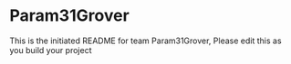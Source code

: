 # Param31Grover
This is the initiated README for team Param31Grover, Please edit this as you build your project
